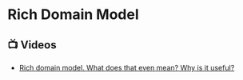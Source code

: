 # Rich Domain Model

## 📺 Videos
- [Rich domain model. What does that even mean? Why is it useful?](https://www.youtube.com/watch?v=al38fiS3KLQ)